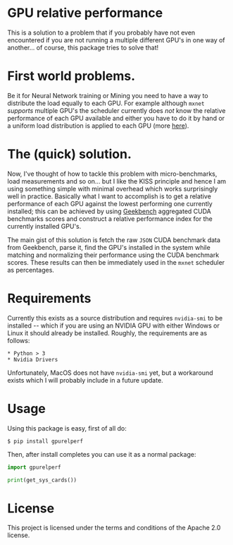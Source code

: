 # GPU relative performance

This is a solution to a problem that if you probably have not
 even encountered if you are not running a multiple different
 GPU's in one way of another... of course, this package tries
 to solve that!
 
 # First world problems.
 
 Be it for Neural Network training or Mining you need to have
 a way to distribute the load equally to each GPU. For example
 although `mxnet` *supports* multiple GPU's the scheduler currently
 does *not* know the relative performance of each GPU available
 and either you have to do it by hand or a uniform load 
 distribution is applied to each GPU (more [here][1]).
 
 # The (quick) solution.
 
 Now, I've thought of how to tackle this problem with 
 micro-benchmarks, load measurements and so on... but I like
 the KISS principle and hence I am using something simple with
 minimal overhead which works surprisingly well in practice.
 Basically what I want to accomplish is to get a relative 
 performance of each GPU against the lowest performing one
 currently installed; this can be achieved by using 
 [Geekbench][2] aggregated CUDA benchmarks scores and construct
 a relative performance index for the currently installed GPU's.
 
 The main gist of this solution is fetch the raw `JSON` CUDA 
 benchmark data from Geekbench, parse it, find the GPU's 
 installed in the system while matching and normalizing their
 performance using the CUDA benchmark scores. These results
 can then be immediately used in the `mxnet` scheduler as
 percentages.
 
 # Requirements
 
  Currently this exists as a source distribution and requires `nvidia-smi`
 to be installed -- which if you are using an NVIDIA GPU with either
 Windows or Linux it should already be installed. Roughly, the requirements
 are as follows:
 
    * Python > 3
    * Nvidia Drivers
 
 Unfortunately, MacOS does not have `nvidia-smi` yet, but a workaround exists 
 which I will probably include in a future update.
 
 
 # Usage
 
 Using this package is easy, first of all do:
 
 ```
 $ pip install gpurelperf
```

Then, after install completes you can use it as a normal package:

```python
import gpurelperf

print(get_sys_cards())
```

# License

This project is licensed under the terms and conditions of the Apache 2.0 license.
 
 
[1]: https://mxnet.incubator.apache.org/how_to/multi_devices.html
[2]: https://browser.geekbench.com/cuda-benchmarks